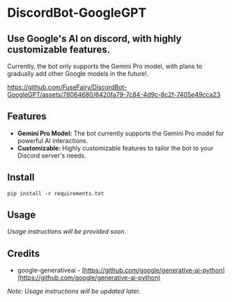 # DiscordBot-GoogleGPT
## Use Google's AI on discord, with highly customizable features.
Currently, the bot only supports the Gemini Pro model, with plans to gradually add other Google models in the future!.

https://github.com/FuseFairy/DiscordBot-GoogleGPT/assets/78064680/6420fa79-7c84-4d9c-8c2f-7405e49cca23
   
## Features
- **Gemini Pro Model:** The bot currently supports the Gemini Pro model for powerful AI interactions.
- **Customizable:** Highly customizable features to tailor the bot to your Discord server's needs.

## Install

```
pip install -r requirements.txt
```


## Usage
*Usage instructions will be provided soon.*

## Credits
* google-generativeai - [https://github.com/google/generative-ai-python](https://github.com/google/generative-ai-python)

*Note: Usage instructions will be updated later.*

